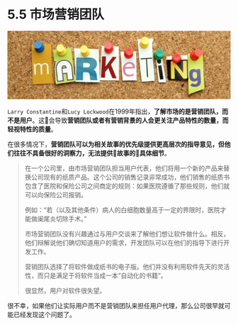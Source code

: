# 5.5 市场营销团队

![市场营销团队](images/marketing.jpg)

`Larry Constantine`和`Lucy Lockwood`在1999年指出，**了解市场的是营销团队，而不是用户**。这会导致**营销团队或者有营销背景的人会更关注产品特性的数量，而轻视特性的质量**。

在很多情况下，**营销团队可以为相关故事的优先级提供更高层次的指导意见，但他们往往不具备很好的洞察力，无法提供故事的具体细节**。

> 在一个公司里，由市场营销团队担当用户代表，他们将用一个新的产品来替换公司现有的纸质产品。这个公司的销售记录非常成功，他们销售的纸质书包含了医院和保险公司之间商定的规则：如果医院遵循了那些规则，他们就可以向保险公司报销。
>
> 例如：“若（以及其他条件）病人的白细胞数量高于一定的界限时，医院才能做阑尾炎切除手术。”
>
> 市场营销团队没有兴趣通过与用户交谈来了解他们想让软件做什么。相反，他们辩解说他们确切知道用户的需求，开发团队可以在他们的指导下进行开发工作。
>
> 营销团队选择了将软件做成纸书的电子版。他们并没有利用软件先天的灵活性，而只是满足于将软件当成一本“自动化的书籍”。
>
> 很显然，用户对软件很失望。
>

很不幸，如果他们让实际用户而不是营销团队来担任用户代理，那么公司很早就可能已经发现这个问题了。